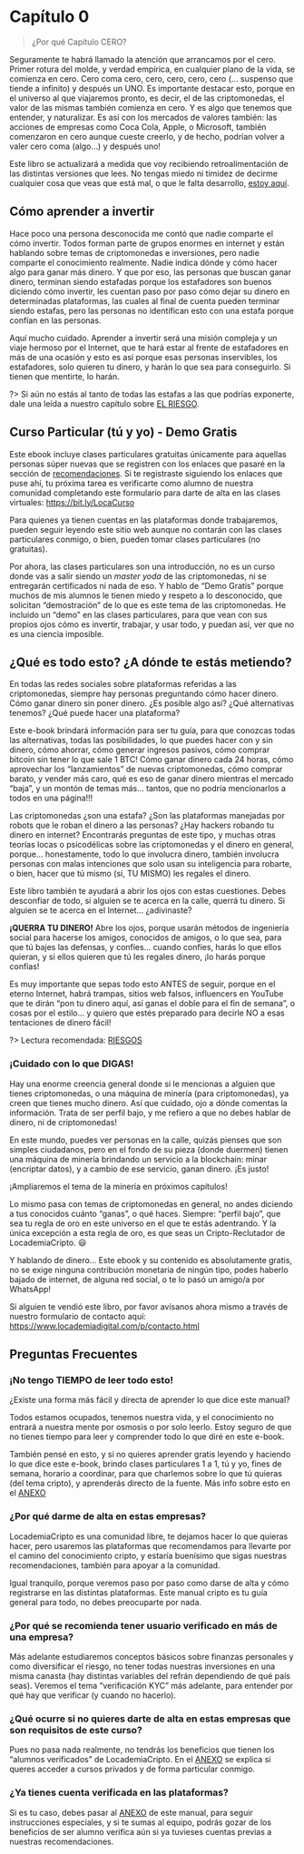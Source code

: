 # Capítulo 0

>¿Por qué Capítulo CERO?

Seguramente te habrá llamado la atención que arrancamos por el cero. Primer rotura del molde, y verdad empírica, en cualquier plano de la vida, se comienza en cero. Cero coma cero, cero, cero, cero, cero (… suspenso que tiende a infinito) y después un UNO. Es importante destacar esto, porque en el universo al que viajaremos pronto, es decir, el de las criptomonedas, el valor de las mismas también comienza en cero. Y es algo que tenemos que entender, y naturalizar. Es así con los mercados de valores también: las acciones de empresas como Coca Cola, Apple, o Microsoft, también comenzaron en cero aunque cueste creerlo, y de hecho, podrían volver a valer cero coma (algo…) y después uno!

Este libro se actualizará a medida que voy recibiendo retroalimentación de las distintas versiones que lees. No tengas miedo ni timidez de decirme cualquier cosa que veas que está mal, o que le falta desarrollo, [estoy aquí](/#¿quién-es-walddo).

## Cómo aprender a invertir
Hace poco una persona desconocida me contó que nadie comparte el cómo invertir. Todos forman parte de grupos enormes en internet y están hablando sobre temas de criptomonedas e inversiones, pero nadie comparte el conocimiento realmente. Nadie indica dónde y cómo hacer algo para ganar más dinero. Y que por eso, las personas que buscan ganar dinero, terminan siendo estafadas porque los estafadores son buenos diciendo cómo invertir, les cuentan paso por paso cómo dejar su dinero en determinadas plataformas, las cuales al final de cuenta pueden terminar siendo estafas, pero las personas no identifican esto con una estafa porque confían en las personas.

Aquí mucho cuidado. Aprender a invertir será una misión compleja y un viaje hermoso por el Internet, que te hará estar al frente de estafadores en más de una ocasión y esto es así porque esas personas inservibles, los estafadores, solo quieren tu dinero, y harán lo que sea para conseguirlo. Si tienen que mentirte, lo harán.

?> Si aún no estás al tanto de todas las estafas a las que podrías exponerte, dale una leída a nuestro capítulo sobre [EL RIESGO](riesgos.md).

## Curso Particular (tú y yo) - Demo Gratis
Este ebook incluye clases particulares gratuitas únicamente para aquellas personas súper nuevas que se registren con los enlaces que pasaré en la sección de [recomendaciones](recomendaciones.md). Si te registraste siguiendo los enlaces que puse ahí, tu próxima tarea es verificarte como alumno de nuestra comunidad completando este formulario para darte de alta en las clases virtuales: https://bit.ly/LocaCurso

Para quienes ya tienen cuentas en las plataformas donde trabajaremos, pueden seguir leyendo este sitio web aunque no contarán con las clases particulares conmigo, o bien, pueden tomar clases particulares (no gratuitas).

Por ahora, las clases particulares son una introducción, no es un curso donde vas a salir siendo un _master yoda_ de las criptomonedas, ni se entregarán certificados ni nada de eso. Y hablo de “Demo Gratis” porque muchos de mis alumnos le tienen miedo y respeto a lo desconocido, que solicitan “demostración” de lo que es este tema de las criptomonedas. He incluido un “demo” en las clases particulares, para que vean con sus propios ojos cómo es invertir, trabajar, y usar todo, y puedan así, ver que no es una ciencia imposible. 

## ¿Qué es todo esto? ¿A dónde te estás metiendo?
En todas las redes sociales sobre plataformas referidas a las criptomonedas, siempre hay personas preguntando cómo hacer dinero. Cómo ganar dinero sin poner dinero. ¿Es posible algo así? ¿Qué alternativas tenemos? ¿Qué puede hacer una plataforma? 

Este e-book brindará información para ser tu guía, para que conozcas todas las alternativas, todas las posibilidades, lo que puedes hacer con y sin dinero, cómo ahorrar, cómo generar ingresos pasivos, cómo comprar bitcoin sin tener lo que sale 1 BTC! Cómo ganar dinero cada 24 horas, cómo aprovechar los “lanzamientos” de nuevas criptomonedas, cómo comprar barato, y vender más caro, qué es eso de ganar dinero mientras el mercado “baja”, y un montón de temas más… tantos, que no podría mencionarlos a todos en una página!!!

Las criptomonedas ¿son una estafa? ¿Son las plataformas manejadas por robots que le roban el dinero a las personas? ¿Hay hackers robando tu dinero en internet? Encontrarás preguntas de este tipo, y muchas otras teorías locas o psicodélicas sobre las criptomonedas y el dinero en general, porque… honestamente, todo lo que involucra dinero, también involucra personas con malas intenciones que solo usan su inteligencia para robarte, o bien, hacer que tú mismo (sí, TU MISMO) les regales el dinero.

Este libro también te ayudará a abrir los ojos con estas cuestiones. Debes desconfiar de todo, si alguien se te acerca en la calle, querrá tu dinero. Si alguien se te acerca en el Internet… ¿adivinaste?

**¡QUERRA TU DINERO!** Abre los ojos, porque usarán métodos de ingeniería social para hacerse los amigos, conocidos de amigos, o lo que sea, para que tú bajes las defensas, y confíes… cuando confíes, harás lo que ellos quieran, y si ellos quieren que tú les regales dinero, ¡lo harás porque confías!  

Es muy importante que sepas todo esto ANTES de seguir, porque en el eterno Internet, habrá trampas, sitios web falsos, influencers en YouTube que te dirán “pon tu dinero aquí, así ganas el doble para el fin de semana”, o cosas por el estilo… y quiero que estés preparado para decirle NO a esas tentaciones de dinero fácil!

?> Lectura recomendada: [RIESGOS](riesgos.md)

### ¡Cuidado con lo que DIGAS!
Hay una enorme creencia general donde si le mencionas a alguien que tienes criptomonedas, o una máquina de minería (para criptomonedas), ya creen que tienes mucho dinero. Así que cuidado, ojo a dónde comentas la información. Trata de ser perfil bajo, y me refiero a que no debes hablar de dinero, ni de criptomonedas!

En este mundo, puedes ver personas en la calle, quizás pienses que son simples ciudadanos, pero en el fondo de su pieza (donde duermen) tienen una máquina de minería brindando un servicio a la blockchain: minar (encriptar datos), y a cambio de ese servicio, ganan dinero. ¡Es justo!

¡Ampliaremos el tema de la minería en próximos capítulos!

Lo mismo pasa con temas de criptomonedas en general, no andes diciendo a tus conocidos cuánto “ganas”, o qué haces. Siempre: “perfil bajo”, que sea tu regla de oro en este universo en el que te estás adentrando. Y la única excepción a esta regla de oro, es que seas un Cripto-Reclutador de LocademiaCripto. 😃

Y hablando de dinero…
Este ebook y su contenido es absolutamente gratis, no se exige ninguna contribución monetaria de ningún tipo, podes haberlo bajado de internet, de alguna red social, o te lo pasó un amigo/a por WhatsApp!

Si alguien te vendió este libro, por favor avísanos ahora mismo  a través de nuestro formulario de contacto aquí: https://www.locademiadigital.com/p/contacto.html

## Preguntas Frecuentes

### ¡No tengo TIEMPO de leer todo esto! 

¿Existe una forma más fácil y directa de aprender lo que dice este manual?

Todos estamos ocupados, tenemos nuestra vida, y el conocimiento no entrará a nuestra mente por osmosis o por solo leerlo. Estoy seguro de que no tienes tiempo para leer y comprender todo lo que diré en este e-book.

También pensé en esto, y si no quieres aprender gratis leyendo y haciendo lo que dice este e-book, brindo clases particulares 1 a 1, tú y yo, fines de semana, horario a coordinar, para que charlemos sobre lo que tú quieras (del tema cripto), y aprenderás directo de la fuente. Más info sobre esto en el [ANEXO](/anexo.md)

### ¿Por qué darme de alta en estas empresas? 
LocademiaCripto es una comunidad libre, te dejamos hacer lo que quieras hacer, pero usaremos las plataformas que recomendamos para llevarte por el camino del conocimiento cripto, y estaría buenísimo que sigas nuestras recomendaciones, también para apoyar a la comunidad.

Igual tranquilo, porque veremos paso por paso como darse de alta y cómo registrarse en las distintas plataformas. Este manual cripto es tu guía general para todo, no debes preocuparte por nada.

### ¿Por qué se recomienda tener usuario verificado en más de una empresa?
Más adelante estudiaremos conceptos básicos sobre finanzas personales y como diversificar el riesgo, no tener todas nuestras inversiones en una misma canasta (hay distintas variables del refrán dependiendo de qué país seas). Veremos el tema “verificación KYC” más adelante, para entender por qué hay que verificar (y cuando no hacerlo).

### ¿Qué ocurre si no quieres darte de alta en estas empresas que son requisitos de este curso? 
Pues no pasa nada realmente, no tendrás los beneficios que tienen los “alumnos verificados” de LocademiaCripto. En el [ANEXO](/anexo.md) se explica si queres acceder a cursos privados y de forma particular conmigo.

### ¿Ya tienes cuenta verificada en las plataformas?
Si es tu caso, debes pasar al [ANEXO](/anexo.md) de este manual, para seguir instrucciones especiales, y si te sumas al equipo, podrás gozar de los beneficios de ser alumno verifica aún si ya tuvieses cuentas previas a nuestras recomendaciones.
